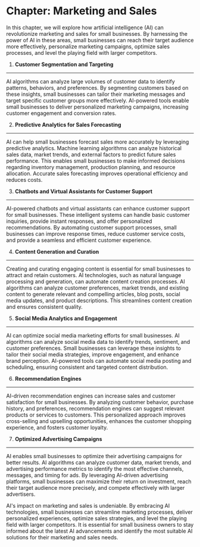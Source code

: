 Chapter: Marketing and Sales
============================

In this chapter, we will explore how artificial intelligence (AI) can revolutionize marketing and sales for small businesses. By harnessing the power of AI in these areas, small businesses can reach their target audience more effectively, personalize marketing campaigns, optimize sales processes, and level the playing field with larger competitors.

1. **Customer Segmentation and Targeting**
------------------------------------------

AI algorithms can analyze large volumes of customer data to identify patterns, behaviors, and preferences. By segmenting customers based on these insights, small businesses can tailor their marketing messages and target specific customer groups more effectively. AI-powered tools enable small businesses to deliver personalized marketing campaigns, increasing customer engagement and conversion rates.

2. **Predictive Analytics for Sales Forecasting**
-------------------------------------------------

AI can help small businesses forecast sales more accurately by leveraging predictive analytics. Machine learning algorithms can analyze historical sales data, market trends, and external factors to predict future sales performance. This enables small businesses to make informed decisions regarding inventory management, production planning, and resource allocation. Accurate sales forecasting improves operational efficiency and reduces costs.

3. **Chatbots and Virtual Assistants for Customer Support**
-----------------------------------------------------------

AI-powered chatbots and virtual assistants can enhance customer support for small businesses. These intelligent systems can handle basic customer inquiries, provide instant responses, and offer personalized recommendations. By automating customer support processes, small businesses can improve response times, reduce customer service costs, and provide a seamless and efficient customer experience.

4. **Content Generation and Curation**
--------------------------------------

Creating and curating engaging content is essential for small businesses to attract and retain customers. AI technologies, such as natural language processing and generation, can automate content creation processes. AI algorithms can analyze customer preferences, market trends, and existing content to generate relevant and compelling articles, blog posts, social media updates, and product descriptions. This streamlines content creation and ensures consistent quality.

5. **Social Media Analytics and Engagement**
--------------------------------------------

AI can optimize social media marketing efforts for small businesses. AI algorithms can analyze social media data to identify trends, sentiment, and customer preferences. Small businesses can leverage these insights to tailor their social media strategies, improve engagement, and enhance brand perception. AI-powered tools can automate social media posting and scheduling, ensuring consistent and targeted content distribution.

6. **Recommendation Engines**
-----------------------------

AI-driven recommendation engines can increase sales and customer satisfaction for small businesses. By analyzing customer behavior, purchase history, and preferences, recommendation engines can suggest relevant products or services to customers. This personalized approach improves cross-selling and upselling opportunities, enhances the customer shopping experience, and fosters customer loyalty.

7. **Optimized Advertising Campaigns**
--------------------------------------

AI enables small businesses to optimize their advertising campaigns for better results. AI algorithms can analyze customer data, market trends, and advertising performance metrics to identify the most effective channels, messages, and timing for ads. By leveraging AI-driven advertising platforms, small businesses can maximize their return on investment, reach their target audience more precisely, and compete effectively with larger advertisers.

AI's impact on marketing and sales is undeniable. By embracing AI technologies, small businesses can streamline marketing processes, deliver personalized experiences, optimize sales strategies, and level the playing field with larger competitors. It is essential for small business owners to stay informed about the latest AI advancements and identify the most suitable AI solutions for their marketing and sales needs.
